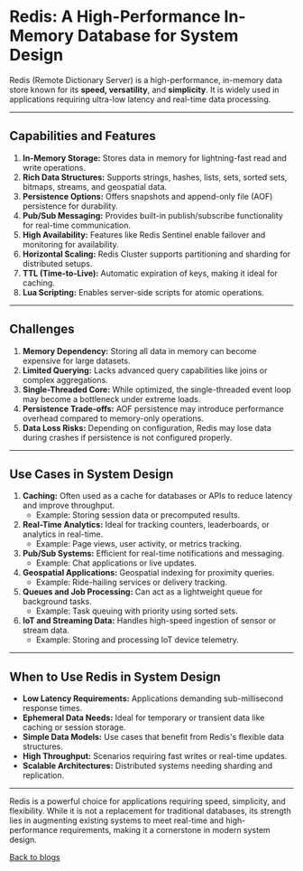 # Redis: A High-Performance In-Memory Database for System Design

Redis (Remote Dictionary Server) is a high-performance, in-memory data store known for its **speed, versatility**, and **simplicity**. It is widely used in applications requiring ultra-low latency and real-time data processing.

---

## Capabilities and Features
1. **In-Memory Storage:** Stores data in memory for lightning-fast read and write operations.  
2. **Rich Data Structures:** Supports strings, hashes, lists, sets, sorted sets, bitmaps, streams, and geospatial data.  
3. **Persistence Options:** Offers snapshots and append-only file (AOF) persistence for durability.  
4. **Pub/Sub Messaging:** Provides built-in publish/subscribe functionality for real-time communication.  
5. **High Availability:** Features like Redis Sentinel enable failover and monitoring for availability.  
6. **Horizontal Scaling:** Redis Cluster supports partitioning and sharding for distributed setups.  
7. **TTL (Time-to-Live):** Automatic expiration of keys, making it ideal for caching.  
8. **Lua Scripting:** Enables server-side scripts for atomic operations.  

---

## Challenges
1. **Memory Dependency:** Storing all data in memory can become expensive for large datasets.  
2. **Limited Querying:** Lacks advanced query capabilities like joins or complex aggregations.  
3. **Single-Threaded Core:** While optimized, the single-threaded event loop may become a bottleneck under extreme loads.  
4. **Persistence Trade-offs:** AOF persistence may introduce performance overhead compared to memory-only operations.  
5. **Data Loss Risks:** Depending on configuration, Redis may lose data during crashes if persistence is not configured properly.

---

## Use Cases in System Design
1. **Caching:** Often used as a cache for databases or APIs to reduce latency and improve throughput.  
   - Example: Storing session data or precomputed results.  
2. **Real-Time Analytics:** Ideal for tracking counters, leaderboards, or analytics in real-time.  
   - Example: Page views, user activity, or metrics tracking.  
3. **Pub/Sub Systems:** Efficient for real-time notifications and messaging.  
   - Example: Chat applications or live updates.  
4. **Geospatial Applications:** Geospatial indexing for proximity queries.  
   - Example: Ride-hailing services or delivery tracking.  
5. **Queues and Job Processing:** Can act as a lightweight queue for background tasks.  
   - Example: Task queuing with priority using sorted sets.  
6. **IoT and Streaming Data:** Handles high-speed ingestion of sensor or stream data.  
   - Example: Storing and processing IoT device telemetry.  

---

## When to Use Redis in System Design
- **Low Latency Requirements:** Applications demanding sub-millisecond response times.  
- **Ephemeral Data Needs:** Ideal for temporary or transient data like caching or session storage.  
- **Simple Data Models:** Use cases that benefit from Redis's flexible data structures.  
- **High Throughput:** Scenarios requiring fast writes or real-time updates.  
- **Scalable Architectures:** Distributed systems needing sharding and replication.  

---

Redis is a powerful choice for applications requiring speed, simplicity, and flexibility. While it is not a replacement for traditional databases, its strength lies in augmenting existing systems to meet real-time and high-performance requirements, making it a cornerstone in modern system design.

[Back to blogs](./blog.md)
